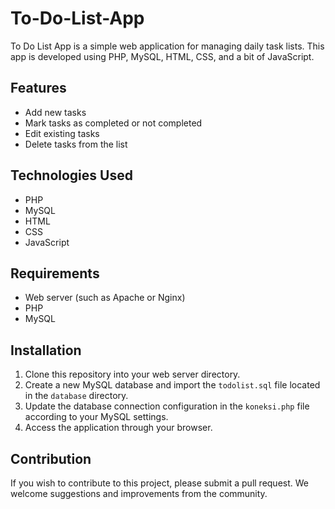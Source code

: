# To-Do-List-App 
To Do List App is a simple web application for managing daily task lists. This app is developed using PHP, MySQL, HTML, CSS, and a bit of JavaScript.

## Features
- Add new tasks
- Mark tasks as completed or not completed
- Edit existing tasks
- Delete tasks from the list

## Technologies Used
- PHP
- MySQL
- HTML
- CSS
- JavaScript

## Requirements
- Web server (such as Apache or Nginx)
- PHP
- MySQL

## Installation
1. Clone this repository into your web server directory.
2. Create a new MySQL database and import the `todolist.sql` file located in the `database` directory.
3. Update the database connection configuration in the `koneksi.php` file according to your MySQL settings.
4. Access the application through your browser.

## Contribution
If you wish to contribute to this project, please submit a pull request. We welcome suggestions and improvements from the community.

